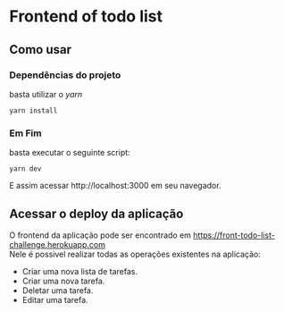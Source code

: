 # Frontend of todo list
## Como usar
### Dependências do projeto
basta utilizar o *yarn*<br>
```
yarn install
```
### Em Fim
basta executar o seguinte script:<br>

```
yarn dev
```
E assim acessar http://localhost:3000 em seu navegador.

## Acessar o deploy da aplicação
O frontend da aplicação pode ser encontrado em https://front-todo-list-challenge.herokuapp.com <br>
Nele é possivel realizar todas as operações existentes na aplicação:
  - Criar uma nova lista de tarefas.
  - Criar uma nova tarefa.
  - Deletar uma tarefa.
  - Editar uma tarefa.
